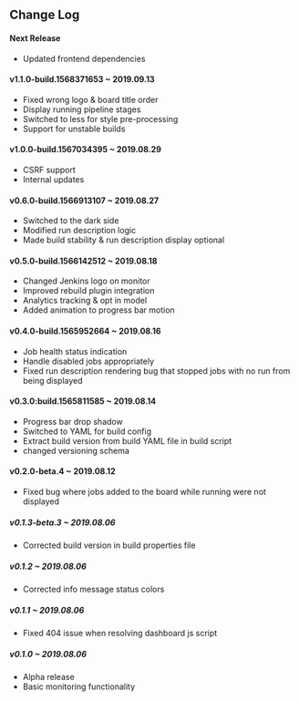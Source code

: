 ## Change Log

#### Next Release
- Updated frontend dependencies

#### v1.1.0-build.1568371653 ~ 2019.09.13
- Fixed wrong logo & board title order
- Display running pipeline stages
- Switched to less for style pre-processing
- Support for unstable builds

#### v1.0.0-build.1567034395 ~ 2019.08.29
- CSRF support
- Internal updates

#### v0.6.0-build.1566913107 ~ 2019.08.27
- Switched to the dark side
- Modified run description logic
- Made build stability & run description display optional

#### v0.5.0-build.1566142512 ~ 2019.08.18
- Changed Jenkins logo on monitor
- Improved rebuild plugin integration
- Analytics tracking & opt in model
- Added animation to progress bar motion

#### v0.4.0-build.1565952664 ~ 2019.08.16
- Job health status indication
- Handle disabled jobs appropriately
- Fixed run description rendering bug that stopped jobs with no run from being displayed

#### v0.3.0:build.1565811585 ~ 2019.08.14
- Progress bar drop shadow
- Switched to YAML for build config
- Extract build version from build YAML file in build script
- changed versioning schema

#### v0.2.0-beta.4 ~ 2019.08.12
- Fixed bug where jobs added to the board while running were not displayed

##### v0.1.3-beta.3 ~ 2019.08.06
- Corrected build version in build properties file

##### v0.1.2 ~ 2019.08.06
- Corrected info message status colors

##### v0.1.1 ~ 2019.08.06
- Fixed 404 issue when resolving dashboard js script

##### v0.1.0 ~ 2019.08.06
- Alpha release
- Basic monitoring functionality